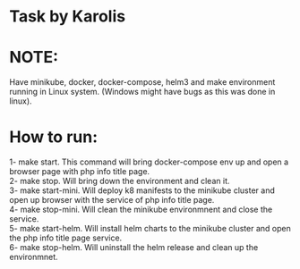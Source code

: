 # Task by Karolis

# NOTE:
Have minikube, docker, docker-compose, helm3 and make environment running in Linux system.   (Windows might have bugs as this was done in linux).

# How to run:
1- make start. This command will bring docker-compose env up and open a browser page with php info title page.  
2- make stop. Will bring down the environment and clean it.  
3- make start-mini. Will deploy k8 manifests to the minikube cluster and open up browser with the service of php info title page.  
4- make stop-mini. Will clean the minikube environmnent and close the service.  
5- make start-helm. Will install helm charts to the minikube cluster and open the php info title page service.  
6- make stop-helm. Will uninstall the helm release and clean up the environmnet.  
